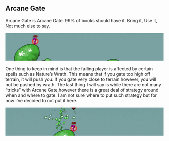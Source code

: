 ## Arcane Gate

Arcane Gate is Arcane Gate. 99% of books should have it. Bring it, Use it, Not much else to say.

![gate1](https://raw.githubusercontent.com/1IlIl/wikidata/main/arcane/gifs/arcanegate1.gif)

One thing to keep in mind is that the falling player is affected by certain spells such as Nature’s Wrath. This means that if you gate too high off terrain, it will push you. If you gate very close to terrain however, you will not be pushed by wrath. The last thing I will say is while there are not many “tricks” with Arcane Gate,however there is a great deal of strategy around when and where to gate. I am not sure where to put such strategy but for now I’ve decided to not put it here.

![gate2](https://raw.githubusercontent.com/1IlIl/wikidata/main/arcane/gifs/arcanegate2.gif)
<br />
